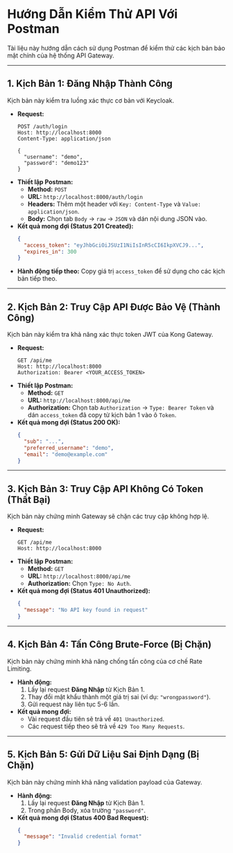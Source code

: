 # Hướng Dẫn Kiểm Thử API Với Postman

Tài liệu này hướng dẫn cách sử dụng Postman để kiểm thử các kịch bản bảo mật chính của hệ thống API Gateway.

---

## 1. Kịch Bản 1: Đăng Nhập Thành Công

Kịch bản này kiểm tra luồng xác thực cơ bản với Keycloak.

- **Request:**
  ```http
  POST /auth/login
  Host: http://localhost:8000
  Content-Type: application/json

  {
    "username": "demo",
    "password": "demo123"
  }
  ```
- **Thiết lập Postman:**
  - **Method:** `POST`
  - **URL:** `http://localhost:8000/auth/login`
  - **Headers:** Thêm một header với `Key: Content-Type` và `Value: application/json`.
  - **Body:** Chọn tab `Body` -> `raw` -> `JSON` và dán nội dung JSON vào.
- **Kết quả mong đợi (Status 201 Created):**
  ```json
  {
    "access_token": "eyJhbGciOiJSUzI1NiIsInR5cCI6IkpXVCJ9...",
    "expires_in": 300
  }
  ```
- **Hành động tiếp theo:** Copy giá trị `access_token` để sử dụng cho các kịch bản tiếp theo.

---

## 2. Kịch Bản 2: Truy Cập API Được Bảo Vệ (Thành Công)

Kịch bản này kiểm tra khả năng xác thực token JWT của Kong Gateway.

- **Request:**
  ```http
  GET /api/me
  Host: http://localhost:8000
  Authorization: Bearer <YOUR_ACCESS_TOKEN>
  ```
- **Thiết lập Postman:**
  - **Method:** `GET`
  - **URL:** `http://localhost:8000/api/me`
  - **Authorization:** Chọn tab `Authorization` -> `Type: Bearer Token` và dán `access_token` đã copy từ kịch bản 1 vào ô `Token`.
- **Kết quả mong đợi (Status 200 OK):**
  ```json
  {
    "sub": "...",
    "preferred_username": "demo",
    "email": "demo@example.com"
  }
  ```

---

## 3. Kịch Bản 3: Truy Cập API Không Có Token (Thất Bại)

Kịch bản này chứng minh Gateway sẽ chặn các truy cập không hợp lệ.

- **Request:**
  ```http
  GET /api/me
  Host: http://localhost:8000
  ```
- **Thiết lập Postman:**
  - **Method:** `GET`
  - **URL:** `http://localhost:8000/api/me`
  - **Authorization:** Chọn `Type: No Auth`.
- **Kết quả mong đợi (Status 401 Unauthorized):**
  ```json
  {
    "message": "No API key found in request"
  }
  ```

---

## 4. Kịch Bản 4: Tấn Công Brute-Force (Bị Chặn)

Kịch bản này chứng minh khả năng chống tấn công của cơ chế Rate Limiting.

- **Hành động:**
  1. Lấy lại request **Đăng Nhập** từ Kịch Bản 1.
  2. Thay đổi mật khẩu thành một giá trị sai (ví dụ: `"wrongpassword"`).
  3. Gửi request này liên tục 5-6 lần.
- **Kết quả mong đợi:**
  - Vài request đầu tiên sẽ trả về `401 Unauthorized`.
  - Các request tiếp theo sẽ trả về `429 Too Many Requests`.

---

## 5. Kịch Bản 5: Gửi Dữ Liệu Sai Định Dạng (Bị Chặn)

Kịch bản này chứng minh khả năng validation payload của Gateway.

- **Hành động:**
  1. Lấy lại request **Đăng Nhập** từ Kịch Bản 1.
  2. Trong phần Body, xóa trường `"password"`.
- **Kết quả mong đợi (Status 400 Bad Request):**
  ```json
  {
    "message": "Invalid credential format"
  }
